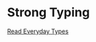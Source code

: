 # Strong Typing

[Read Everyday Types](https://www.typescriptlang.org/docs/handbook/2/everyday-types.html)